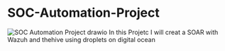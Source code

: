 # SOC-Automation-Project
![SOC Automation Project drawio](https://github.com/user-attachments/assets/b731940e-31e0-4dd6-a730-b2c282d35f90)
In this Projetc I will creat a SOAR with Wazuh and thehive using droplets on digital ocean

